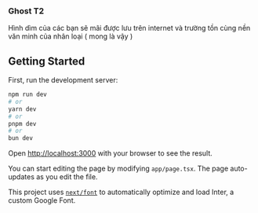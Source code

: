### Ghost T2

Hình dìm của các bạn sẽ mãi được lưu trên internet và trường tồn cùng nền văn minh của nhân loại ( mong là vậy )

## Getting Started

First, run the development server:

```bash
npm run dev
# or
yarn dev
# or
pnpm dev
# or
bun dev
```

Open [http://localhost:3000](http://localhost:3000) with your browser to see the result.

You can start editing the page by modifying `app/page.tsx`. The page auto-updates as you edit the file.

This project uses [`next/font`](https://nextjs.org/docs/basic-features/font-optimization) to automatically optimize and load Inter, a custom Google Font.
